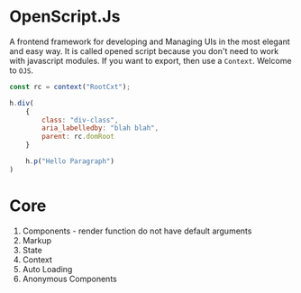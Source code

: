 # OpenScript.Js
A frontend framework for developing and Managing UIs in the most elegant and easy way. It is called opened script because you don't need to work with javascript modules. If you want to export, then use a `Context`. Welcome to `OJS`.

```js
const rc = context("RootCxt");

h.div(
    { 
        class: "div-class", 
        aria_labelledby: "blah blah",
        parent: rc.domRoot 
    }

    h.p("Hello Paragraph")
)
```

# Core
1. Components - render function do not have default arguments
2. Markup
3. State
4. Context
5. Auto Loading
6. Anonymous Components
